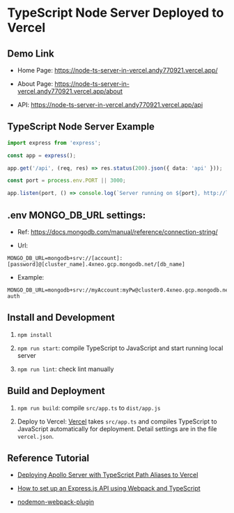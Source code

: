 # TypeScript Node Server Deployed to Vercel

## Demo Link

- Home Page: https://node-ts-server-in-vercel.andy770921.vercel.app/

- About Page: https://node-ts-server-in-vercel.andy770921.vercel.app/about

- API: https://node-ts-server-in-vercel.andy770921.vercel.app/api

## TypeScript Node Server Example

```ts
import express from 'express';

const app = express();

app.get('/api', (req, res) => res.status(200).json({ data: 'api' }));

const port = process.env.PORT || 3000;

app.listen(port, () => console.log(`Server running on ${port}, http://localhost:${port}`));
```
## .env MONGO_DB_URL settings:

- Ref: https://docs.mongodb.com/manual/reference/connection-string/

- Url:
```
MONGO_DB_URL=mongodb+srv://[account]:[password]@[cluster_name].4xneo.gcp.mongodb.net/[db_name]
```

- Example:
```
MONGO_DB_URL=mongodb+srv://myAccount:myPw@cluster0.4xneo.gcp.mongodb.net/node-auth
```
## Install and Development

1. `npm install`

2. `npm run start`: compile TypeScript to JavaScript and start running local server

3. `npm run lint`: check lint manually

## Build and Deployment

1. `npm run build`: compile `src/app.ts` to `dist/app.js`

2. Deploy to Vercel: [Vercel](https://vercel.com/) takes `src/app.ts` and compiles TypeScript to JavaScript automatically for deployment. Detail settings are in the file `vercel.json`.

## Reference Tutorial

- [Deploying Apollo Server with TypeScript Path Aliases to Vercel](https://dev.to/ozanbolel/deploying-apollo-server-with-typescript-path-aliases-to-vercel-4k5l)

- [How to set up an Express.js API using Webpack and TypeScript](https://medium.com/the-andela-way/how-to-set-up-an-express-api-using-webpack-and-typescript-69d18c8c4f52)

- [nodemon-webpack-plugin](https://www.npmjs.com/package/nodemon-webpack-plugin)

